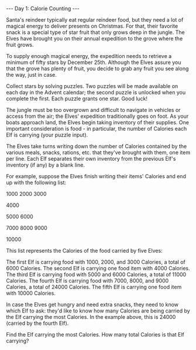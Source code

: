 --- Day 1: Calorie Counting ---

Santa's reindeer typically eat regular reindeer food, but they need a lot of 
magical energy to deliver presents on Christmas. For that, their favorite snack 
is a special type of star fruit that only grows deep in the jungle. The Elves 
have brought you on their annual expedition to the grove where the fruit grows.

To supply enough magical energy, the expedition needs to retrieve a minimum 
of fifty stars by December 25th. Although the Elves assure you that the grove 
has plenty of fruit, you decide to grab any fruit you see along the way, just in case.

Collect stars by solving puzzles. Two puzzles will be made available on each day 
in the Advent calendar; the second puzzle is unlocked when you complete the 
first. Each puzzle grants one star. Good luck!

The jungle must be too overgrown and difficult to navigate in vehicles or 
access from the air; the Elves' expedition traditionally goes on foot. As 
your boats approach land, the Elves begin taking inventory of their supplies. 
One important consideration is food - in particular, the number of Calories 
each Elf is carrying (your puzzle input).

The Elves take turns writing down the number of Calories contained by the 
various meals, snacks, rations, etc. that they've brought with them, one 
item per line. Each Elf separates their own inventory from the previous Elf's 
inventory (if any) by a blank line.

For example, suppose the Elves finish writing their items' Calories and 
end up with the following list:

1000
2000
3000

4000

5000
6000

7000
8000
9000

10000

This list represents the Calories of the food carried by five Elves:

The first Elf is carrying food with 1000, 2000, and 3000 Calories, a total of 6000 Calories.
The second Elf is carrying one food item with 4000 Calories.
The third Elf is carrying food with 5000 and 6000 Calories, a total of 11000 Calories.
The fourth Elf is carrying food with 7000, 8000, and 9000 Calories, a total of 24000 Calories.
The fifth Elf is carrying one food item with 10000 Calories.

In case the Elves get hungry and need extra snacks, they need to know which 
Elf to ask: they'd like to know how many Calories are being carried by the 
Elf carrying the most Calories. In the example above, this is 
24000 (carried by the fourth Elf).

Find the Elf carrying the most Calories. How many total Calories is that 
Elf carrying?
